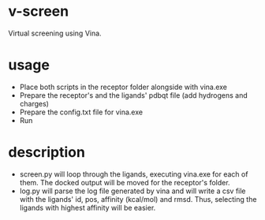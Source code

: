 # v-screen
Virtual screening using Vina.

# usage
- Place both scripts in the receptor folder alongside with vina.exe
- Prepare the receptor's and the ligands' pdbqt file (add hydrogens and charges)
- Prepare the config.txt file for vina.exe
- Run

# description
- screen.py will loop through the ligands, executing vina.exe for each of them. The docked output will be moved for the receptor's folder.
- log.py will parse the log file generated by vina and will write a csv file with the ligands' id, pos, affinity (kcal/mol) and rmsd. Thus, selecting the ligands with highest affinity will be easier.
